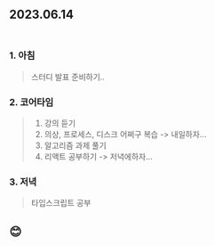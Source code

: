 ## 2023.06.14<br/><br/>

### 1. 아침
> 스터디 발표 준비하기..

### 2. 코어타임
>1. 강의 듣기
>2. 의상, 프로세스, 디스크 어쩌구 복습 -> 내일하자...
>3. 알고리즘 과제 풀기
>4. 리액트 공부하기 -> 저녁에하자...
### 3. 저녁
> 타입스크립트 공부
## 😊
